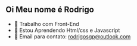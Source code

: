 ## Oi Meu nome é Rodrigo

- 🔭 Trabalho com Front-End
- 🌱 Estou Aprendendo Html/css e Javascript
- 💬 Email para contato: rodrigosgp@outlook.com

